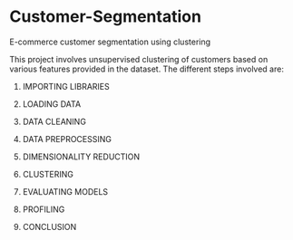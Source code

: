 # Customer-Segmentation
E-commerce customer segmentation using clustering

This project involves unsupervised clustering of customers based on various features provided in the dataset. The different steps involved are:


1. IMPORTING LIBRARIES

2. LOADING DATA

3. DATA CLEANING

4. DATA PREPROCESSING

5. DIMENSIONALITY REDUCTION

6. CLUSTERING

7. EVALUATING MODELS

8. PROFILING

9. CONCLUSION
